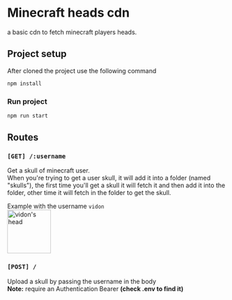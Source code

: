 # Minecraft heads cdn
a basic cdn to fetch minecraft players heads.

## Project setup
After cloned the project use the following command
```sh
npm install
```

### Run project
```sh
npm run start
```

## Routes

### `[GET] /:username`
Get a skull of minecraft user. \
When you're trying to get a user skull, it will add it into a folder (named "skulls"), the first time you'll get a skull it will fetch it and then add it into the folder, other time it will fetch in the folder to get the skull.

Example with the username `vidon` \
<img src="https://github.com/Matteo0810/minecraft-heads-cdn/assets/40558258/14c65b4e-2954-43d7-a68b-27f88ff8bff1" alt="vidon's head" width="100" height="100" />

### `[POST] /`
Upload a skull by passing the username in the body \
**Note:** require an Authentication Bearer **(check .env to find it)**
